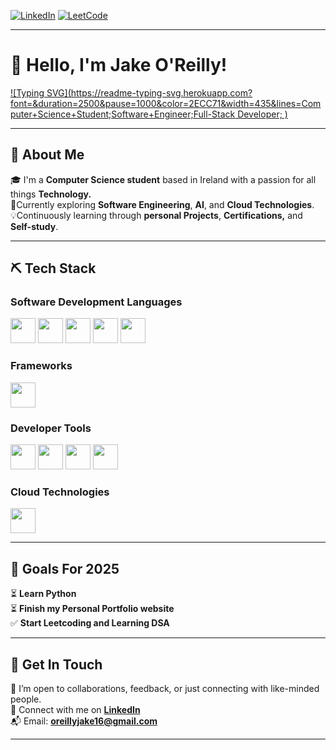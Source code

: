 [![**LinkedIn**](https://img.shields.io/badge/LinkedIn-%230077B5.svg?&style=flat-square&logo=linkedin&logoColor=white)](https://www.linkedin.com/in/jake-o-reilly/)
[![**LeetCode**](https://img.shields.io/badge/LeetCode-FFA116?style=flat-square&logo=LeetCode&logoColor=black)](https://leetcode.com/u/Jeiri/)
<!-- [![**Resume**](https://img.shields.io/badge/Resume-E63946?style=flat-square&logo=adobeacrobatreader&logoColor=white)](https://drive.google.com/file/d/1ecVymjMvAs4H9JK2sRCXKlQueaC7TRkQ/view?usp=sharing) -->

---

# 👋 Hello, I'm Jake O'Reilly!
[![Typing SVG](https://readme-typing-svg.herokuapp.com?font=&duration=2500&pause=1000&color=2ECC71&width=435&lines=Computer+Science+Student;Software+Engineer;Full-Stack Developer; )](https://git.io/typing-svg)

---

## 🧠 About Me

🎓 I'm a **Computer Science student** based in Ireland with a passion for all things **Technology.**  
🔎Currently exploring **Software Engineering**, **AI**, and **Cloud Technologies**.  
💡Continuously learning through **personal Projects**, **Certifications,** and **Self-study**.

---

## ⛏️ Tech Stack

### Software Development Languages  
[<img src="https://upload.wikimedia.org/wikipedia/commons/c/c3/Python-logo-notext.svg" height="40"/>](https://www.python.org/)
[<img src="https://upload.wikimedia.org/wikipedia/commons/9/99/Unofficial_JavaScript_logo_2.svg" height="40"/>](https://developer.mozilla.org/en-US/docs/Web/JavaScript)
[<img src="https://upload.wikimedia.org/wikipedia/commons/1/19/C_Logo.png" height="40"/>](https://en.wikipedia.org/wiki/C_(programming_language))
[<img src="https://upload.wikimedia.org/wikipedia/commons/6/61/HTML5_logo_and_wordmark.svg" height="40"/>](https://developer.mozilla.org/en-US/docs/Web/HTML)
[<img src="https://upload.wikimedia.org/wikipedia/commons/d/d5/CSS3_logo_and_wordmark.svg" height="40"/>](https://developer.mozilla.org/en-US/docs/Web/CSS)

### Frameworks  
[<img src="https://upload.wikimedia.org/wikipedia/commons/b/b2/Bootstrap_logo.svg" height="40"/>](https://getbootstrap.com/)

### Developer Tools  
[<img src="https://git-scm.com/images/logos/downloads/Git-Icon-1788C.png" height="40"/>](https://git-scm.com/)
[<img src="https://github.githubassets.com/images/modules/logos_page/GitHub-Mark.png" height="40"/>](https://github.com/)
[<img src="https://upload.wikimedia.org/wikipedia/commons/9/9a/Visual_Studio_Code_1.35_icon.svg" height="40"/>](https://code.visualstudio.com/)
[<img src="https://upload.wikimedia.org/wikipedia/commons/3/38/Jupyter_logo.svg" height="40"/>](https://jupyter.org/)

### Cloud Technologies
[<img src="https://upload.wikimedia.org/wikipedia/commons/9/93/Amazon_Web_Services_Logo.svg" height="40"/>](https://aws.amazon.com/)

---

## 🥅 Goals For 2025

⏳ **Learn Python**  
⏳ **Finish my Personal Portfolio website**   
✅ **Start Leetcoding and Learning DSA**

---

## 🤝 Get In Touch

📌 I’m open to collaborations, feedback, or just connecting with like-minded people.  
🔗 Connect with me on [**LinkedIn**](https://www.linkedin.com/in/jake-o-reilly/)  
📬 Email: **oreillyjake16@gmail.com**

---
